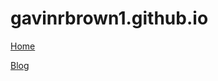 # gavinrbrown1.github.io

[Home](https://gavinrbrown1.github.io)

[Blog](https://gavinrbrown1.github.io/blog)
